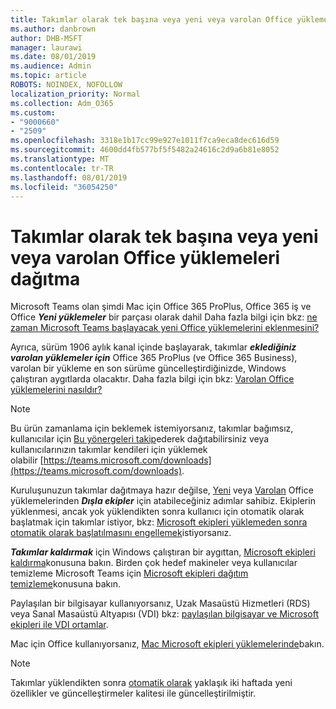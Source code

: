 ```yaml
---
title: Takımlar olarak tek başına veya yeni veya varolan Office yüklemeleri dağıtma
ms.author: danbrown
author: DHB-MSFT
manager: laurawi
ms.date: 08/01/2019
ms.audience: Admin
ms.topic: article
ROBOTS: NOINDEX, NOFOLLOW
localization_priority: Normal
ms.collection: Adm_O365
ms.custom:
- "9000660"
- "2509"
ms.openlocfilehash: 3318e1b17cc99e927e1011f7ca9eca8dec616d59
ms.sourcegitcommit: 4600dd4fb577bf5f5482a24616c2d9a6b81e8052
ms.translationtype: MT
ms.contentlocale: tr-TR
ms.lasthandoff: 08/01/2019
ms.locfileid: "36054250"
---
```

# <a name="deploying-teams-as-standalone-or-with-new-or-existing-office-installations"></a>Takımlar olarak tek başına veya yeni veya varolan Office yüklemeleri dağıtma

Microsoft Teams olan şimdi Mac için Office 365 ProPlus, Office 365 iş ve Office ***Yeni yüklemeler*** bir parçası olarak dahil Daha fazla bilgi için bkz: [ne zaman Microsoft Teams başlayacak yeni Office yüklemelerini eklenmesini?](https://docs.microsoft.com/deployoffice/teams-install#when-will-microsoft-teams-start-being-included-with-new-installations-of-office-365-proplus)

Ayrıca, sürüm 1906 aylık kanal içinde başlayarak, takımlar ***eklediğiniz varolan yüklemeler için*** Office 365 ProPlus (ve Office 365 Business), varolan bir yükleme en son sürüme güncelleştirdiğinizde, Windows çalıştıran aygıtlarda olacaktır. Daha fazla bilgi için bkz: [Varolan Office yüklemelerini nasıldır?](https://docs.microsoft.com/deployoffice/teams-install#what-about-existing-installations-of-office-365-proplus)

> [!NOTE]
> Bu ürün zamanlama için beklemek istemiyorsanız, takımlar bağımsız, kullanıcılar için [Bu yönergeleri takip](https://docs.microsoft.com/MicrosoftTeams/msi-deployment)ederek dağıtabilirsiniz veya kullanıcılarınızın takımlar kendileri için yüklemek olabilir [https://teams.microsoft.com/downloads](https://teams.microsoft.com/downloads).

Kuruluşunuzun takımlar dağıtmaya hazır değilse, [Yeni](https://docs.microsoft.com/deployoffice/teams-install#how-to-exclude-microsoft-teams-from-new-installations-of-office-365-proplus) veya [Varolan](https://docs.microsoft.com/deployoffice/teams-install#use-group-policy-to-control-the-installation-of-microsoft-teams) Office yüklemelerinden ***Dışla ekipler*** için atabileceğiniz adımlar sahibiz. Ekiplerin yüklenmesi, ancak yok yüklendikten sonra kullanıcı için otomatik olarak başlatmak için takımlar istiyor, bkz: [Microsoft ekipleri yüklemeden sonra otomatik olarak başlatılmasını engellemek](https://docs.microsoft.com/deployoffice/teams-install#use-group-policy-to-prevent-microsoft-teams-from-starting-automatically-after-installation)istiyorsanız.

***Takımlar kaldırmak*** için Windows çalıştıran bir aygıttan, [Microsoft ekipleri kaldırma](https://support.office.com/article/3b159754-3c26-4952-abe7-57d27f5f4c81)konusuna bakın. Birden çok hedef makineler veya kullanıcılar temizleme Microsoft Teams için [Microsoft ekipleri dağıtım temizleme](https://docs.microsoft.com/microsoftteams/scripts/powershell-script-teams-deployment-clean-up)konusuna bakın.

Paylaşılan bir bilgisayar kullanıyorsanız, Uzak Masaüstü Hizmetleri (RDS) veya Sanal Masaüstü Altyapısı (VDI) bkz: [paylaşılan bilgisayar ve Microsoft ekipleri ile VDI ortamlar](https://docs.microsoft.com/deployoffice/teams-install#shared-computer-and-vdi-environments-with-microsoft-teams).

Mac için Office kullanıyorsanız, [Mac Microsoft ekipleri yüklemelerinde](https://docs.microsoft.com/deployoffice/teams-install#microsoft-teams-installations-on-a-mac)bakın.

> [!NOTE]
> Takımlar yüklendikten sonra [otomatik olarak](https://docs.microsoft.com/deployoffice/teams-install#feature-and-quality-updates-for-microsoft-teams) yaklaşık iki haftada yeni özellikler ve güncelleştirmeler kalitesi ile güncelleştirilmiştir. 